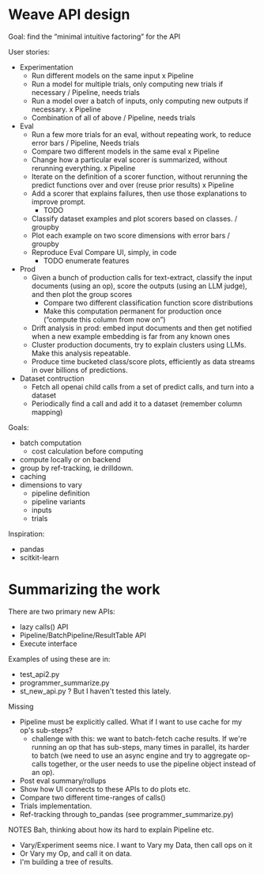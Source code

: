# Weave API design

Goal: find the “minimal intuitive factoring” for the API

User stories:

- Experimentation
    - Run different models on the same input
      x Pipeline
    - Run a model for multiple trials, only computing new trials if necessary
      / Pipeline, needs trials
    - Run a model over a batch of inputs, only computing new outputs if necessary.
      x Pipeline
    - Combination of all of above
      / Pipeline, needs trials
- Eval
    - Run a few more trials for an eval, without repeating work, to reduce error bars
      / Pipeline, Needs trials
    - Compare two different models in the same eval
      x Pipeline
    - Change how a particular eval scorer is summarized, without rerunning everything.
      x Pipeline
    - Iterate on the definition of a scorer function, without rerunning the predict functions over and over (reuse prior results)
      x Pipeline
    - Add a scorer that explains failures, then use those explanations to improve prompt.
      - TODO
    - Classify dataset examples and plot scorers based on classes.
      / groupby
    - Plot each example on two score dimensions with error bars
      / groupby
    - Reproduce Eval Compare UI, simply, in code
      - TODO enumerate features
- Prod
    - Given a bunch of production calls for text-extract, classify the input documents (using an op), score the outputs (using an LLM judge), and then plot the group scores
        - Compare two different classification function score distributions
        - Make this computation permanent for production once (”compute this column from now on”)
    - Drift analysis in prod: embed input documents and then get notified when a new example embedding is far from any known ones
    - Cluster production documents, try to explain clusters using LLMs. Make this analysis repeatable.
    - Produce time bucketed class/score plots, efficiently as data streams in over billions of predictions.
- Dataset contruction
    - Fetch all openai child calls from a set of predict calls, and turn into a dataset
    - Periodically find a call and add it to a dataset (remember column mapping)

Goals:

- batch computation
    - cost calculation before computing
- compute locally or on backend
- group by ref-tracking, ie drilldown.
- caching
- dimensions to vary
    - pipeline definition
    - pipeline variants
    - inputs
    - trials

Inspiration:

- pandas
- scitkit-learn


# Summarizing the work

There are two primary new APIs:
- lazy calls() API
- Pipeline/BatchPipeline/ResultTable API
- Execute interface

Examples of using these are in:
- test_api2.py
- programmer_summarize.py
- st_new_api.py ? But I haven't tested this lately.

Missing
- Pipeline must be explicitly called. What if I want to use cache for my op's
  sub-steps?
  - challenge with this: we want to batch-fetch cache results. If we're
    running an op that has sub-steps, many times in parallel, its harder to
    batch (we need to use an async engine and try to aggregate op-calls together,
    or the user needs to use the pipeline object instead of an op).
- Post eval summary/rollups
- Show how UI connects to these APIs to do plots etc.
- Compare two different time-ranges of calls()
- Trials implementation.
- Ref-tracking through to_pandas (see programmer_summarize.py)

NOTES
Bah, thinking about how its hard to explain Pipeline etc.
- Vary/Experiment seems nice. I want to Vary my Data, then call ops on it
- Or Vary my Op, and call it on data.
- I'm building a tree of results.